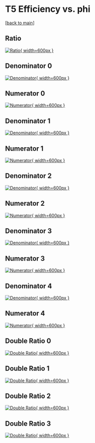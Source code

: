 # T5 Efficiency vs. phi

[[back to main](./)]



## Ratio

[![Ratio](../mtv/var/T5_loweta_0_-1_eff_phi.png){ width=600px }](../mtv/var/T5_loweta_0_-1_eff_phi.pdf)

## Denominator 0

[![Denominator](../mtv/den/T5_loweta_0_-1_eff_phi_den0.png){ width=600px }](../mtv/den/T5_loweta_0_-1_eff_phi_den0.pdf)

## Numerator 0

[![Numerator](../mtv/num/T5_loweta_0_-1_eff_phi_num0.png){ width=600px }](../mtv/num/T5_loweta_0_-1_eff_phi_num0.pdf)

## Denominator 1

[![Denominator](../mtv/den/T5_loweta_0_-1_eff_phi_den1.png){ width=600px }](../mtv/den/T5_loweta_0_-1_eff_phi_den1.pdf)

## Numerator 1

[![Numerator](../mtv/num/T5_loweta_0_-1_eff_phi_num1.png){ width=600px }](../mtv/num/T5_loweta_0_-1_eff_phi_num1.pdf)

## Denominator 2

[![Denominator](../mtv/den/T5_loweta_0_-1_eff_phi_den2.png){ width=600px }](../mtv/den/T5_loweta_0_-1_eff_phi_den2.pdf)

## Numerator 2

[![Numerator](../mtv/num/T5_loweta_0_-1_eff_phi_num2.png){ width=600px }](../mtv/num/T5_loweta_0_-1_eff_phi_num2.pdf)

## Denominator 3

[![Denominator](../mtv/den/T5_loweta_0_-1_eff_phi_den3.png){ width=600px }](../mtv/den/T5_loweta_0_-1_eff_phi_den3.pdf)

## Numerator 3

[![Numerator](../mtv/num/T5_loweta_0_-1_eff_phi_num3.png){ width=600px }](../mtv/num/T5_loweta_0_-1_eff_phi_num3.pdf)

## Denominator 4

[![Denominator](../mtv/den/T5_loweta_0_-1_eff_phi_den4.png){ width=600px }](../mtv/den/T5_loweta_0_-1_eff_phi_den4.pdf)

## Numerator 4

[![Numerator](../mtv/num/T5_loweta_0_-1_eff_phi_num4.png){ width=600px }](../mtv/num/T5_loweta_0_-1_eff_phi_num4.pdf)

## Double Ratio 0

[![Double Ratio](../mtv/ratio/T5_loweta_0_-1_eff_phi_ratio0.png){ width=600px }](../mtv/ratio/T5_loweta_0_-1_eff_phi_ratio0.pdf)

## Double Ratio 1

[![Double Ratio](../mtv/ratio/T5_loweta_0_-1_eff_phi_ratio1.png){ width=600px }](../mtv/ratio/T5_loweta_0_-1_eff_phi_ratio1.pdf)

## Double Ratio 2

[![Double Ratio](../mtv/ratio/T5_loweta_0_-1_eff_phi_ratio2.png){ width=600px }](../mtv/ratio/T5_loweta_0_-1_eff_phi_ratio2.pdf)

## Double Ratio 3

[![Double Ratio](../mtv/ratio/T5_loweta_0_-1_eff_phi_ratio3.png){ width=600px }](../mtv/ratio/T5_loweta_0_-1_eff_phi_ratio3.pdf)

